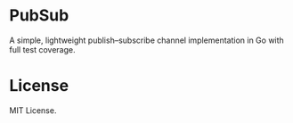# PubSub

A simple, lightweight publish–subscribe channel implementation in Go with full test coverage.

# License

MIT License.
